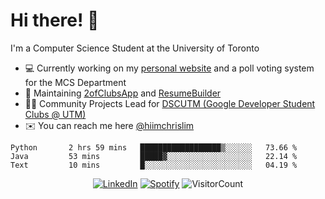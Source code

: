 # Hi there! 👋
I'm a Computer Science Student at the University of Toronto

- 💻 Currently working on my [personal website](https://hiimchrislim.co) and a poll voting system for the MCS Department
- 🔨 Maintaining [2ofClubsApp](https://github.com/2ofClubsApp) and [ResumeBuilder](https://github.com/hiimchrislim/ResumeBuilder)
- 👨‍💻 Community Projects Lead for [DSCUTM (Google Developer Student Clubs @ UTM)](https://dscutm.com)
- ✉️ You can reach me here [@hiimchrislim](mailto:hello@hiimchrislim.co)

<!--START_SECTION:waka-->
```text
Python       2 hrs 59 mins   ██████████████████▒░░░░░░   73.66 % 
Java         53 mins         █████▓░░░░░░░░░░░░░░░░░░░   22.14 % 
Text         10 mins         █░░░░░░░░░░░░░░░░░░░░░░░░   04.19 % 
```
<!--END_SECTION:waka-->

<div align="center">
<a href="https://www.linkedin.com/in/hiimchrislim" target="_blank"><img src="https://img.shields.io/badge/LinkedIn-%230077B5.svg?&style=flat-square&logo=linkedin&logoColor=white" alt="LinkedIn"></a>
<a href="https://open.spotify.com/user/hiimchrislim" target="_blank"><img src="https://img.shields.io/badge/Spotify-%231ED760.svg?&style=flat-square&logo=spotify&logoColor=white" alt="Spotify"></a>
<img src="https://visitor-badge.glitch.me/badge?page_id=hiimchrislim.visitor-badge" alt="VisitorCount">
</div>
